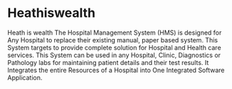 # Heathiswealth
Heath is wealth
The Hospital Management System (HMS) is designed for Any Hospital to replace their existing manual, paper based system. This System targets to provide complete solution for Hospital and Health care services. This System can be used in any Hospital, Clinic, Diagnostics or Pathology labs for maintaining patient details and their test results. It Integrates the entire Resources of a Hospital into One Integrated Software Application. 
